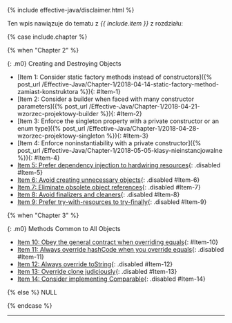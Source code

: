 {% include effective-java/disclaimer.html %}

Ten wpis nawiązuje do tematu z *{{ include.item }}* z rozdziału:

{% case include.chapter %}

{% when "Chapter 2" %}

{: .m0}
Creating and Destroying Objects

- [Item 1: Consider static factory methods instead of constructors]({% post_url /Effective-Java/Chapter-1/2018-04-14-static-factory-method-zamiast-konstruktora %}){: #Item-1}
- [Item 2: Consider a builder when faced with many constructor parameters]({% post_url /Effective-Java/Chapter-1/2018-04-21-wzorzec-projektowy-builder %}){: #Item-2}
- [Item 3: Enforce the singleton property with a private constructor or an enum type]({% post_url /Effective-Java/Chapter-1/2018-04-28-wzorzec-projektowy-singleton %}){: #Item-3}
- [Item 4: Enforce noninstantiability with a private constructor]({% post_url /Effective-Java/Chapter-1/2018-05-05-klasy-nieinstancjowalne %}){: #Item-4}
- [Item 5: Prefer dependency injection to hardwiring resources](){: .disabled #Item-5}
- [Item 6: Avoid creating unnecessary objects](){: .disabled #Item-6}
- [Item 7: Eliminate obsolete object references](){: .disabled #Item-7}
- [Item 8: Avoid finalizers and cleaners](){: .disabled #Item-8}
- [Item 9: Prefer try-with-resources to try-finally](){: .disabled #Item-9}

{% when "Chapter 3" %}

{: .m0}
Methods Common to All Objects

- [Item 10: Obey the general contract when overriding equals](){: #Item-10}
- [Item 11: Always override hashCode when you override equals](){: .disabled #Item-11}
- [Item 12: Always override toString](){: .disabled #Item-12}
- [Item 13: Override clone judiciously](){: .disabled #Item-13}
- [Item 14: Consider implementing Comparable](){: .disabled #Item-14}

{% else %}
NULL

{% endcase %}

<script>
    const link = document.getElementById('{{ include.item }}');
    link.parentElement.parentElement.classList.add('fa-ul', 'custom');
    link.parentElement.style.listStyleType = 'none';
    const i = document.createElement('i');
    i.classList.add('fa-li', 'fa', 'fa-arrow-right');
    link.insertBefore(i, link.firstChild);
</script>

<hr>
